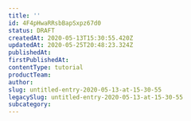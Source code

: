```yaml
---
title: ''
id: 4F4pHwaRRsbBapSxpz67d0
status: DRAFT
createdAt: 2020-05-13T15:30:55.420Z
updatedAt: 2020-05-25T20:48:23.324Z
publishedAt: 
firstPublishedAt: 
contentType: tutorial
productTeam: 
author: 
slug: untitled-entry-2020-05-13-at-15-30-55
legacySlug: untitled-entry-2020-05-13-at-15-30-55
subcategory: 
---
```



